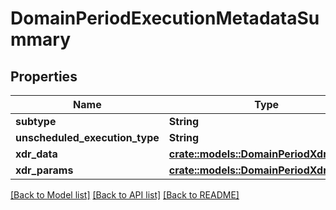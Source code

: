 # DomainPeriodExecutionMetadataSummary

## Properties

Name | Type | Description | Notes
------------ | ------------- | ------------- | -------------
**subtype** | **String** |  | 
**unscheduled_execution_type** | **String** |  | 
**xdr_data** | [**crate::models::DomainPeriodXdrData**](domain.XDRData.md) |  | 
**xdr_params** | [**crate::models::DomainPeriodXdrParams**](domain.XDRParams.md) |  | 

[[Back to Model list]](../README.md#documentation-for-models) [[Back to API list]](../README.md#documentation-for-api-endpoints) [[Back to README]](../README.md)


